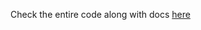 
Check the entire code along with docs [here](https://github.com/prateekiiest/LIAR-Dataset-Exploration/blob/master/LIAR-Data%20Analysis.pdf)
